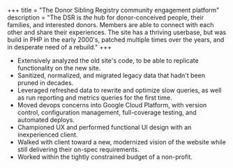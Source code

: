 +++
title = "The Donor Sibling Registry community engagement platform"
description = "The DSR is _the_ hub for donor-conceived people, their families, and interested donors. Members are able to connect with each other and share their experiences. The site has a thriving userbase, but was build in PHP in the early 2000's, patched multiple times over the years, and in desperate need of a rebuild."
+++

* Extensively analyzed the old site's code, to be able to replicate functionality on the new site.
* Sanitized, normalized, and migrated legacy data that hadn't been pruned in decades.
* Leveraged refreshed data to rewrite and optimize slow queries, as well as run reporting and metrics queries for the first time.
* Moved devops concerns into Google Cloud Platform, with version control, configuration management, full-coverage testing, and automated deploys.
* Championed UX and performed functional UI design with an inexperienced client.
* Walked with client toward a new, modernized vision of the website while still delivering their on-spec requirements.
* Worked within the tightly constrained budget of a non-profit.
